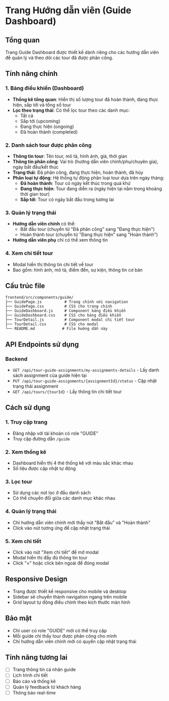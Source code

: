 # Trang Hướng dẫn viên (Guide Dashboard)

## Tổng quan
Trang Guide Dashboard được thiết kế dành riêng cho các hướng dẫn viên để quản lý và theo dõi các tour đã được phân công.

## Tính năng chính

### 1. Bảng điều khiển (Dashboard)
- **Thống kê tổng quan**: Hiển thị số lượng tour đã hoàn thành, đang thực hiện, sắp tới và tổng số tour
- **Lọc theo trạng thái**: Có thể lọc tour theo các danh mục:
  - Tất cả
  - Sắp tới (upcoming)
  - Đang thực hiện (ongoing)
  - Đã hoàn thành (completed)

### 2. Danh sách tour được phân công
- **Thông tin tour**: Tên tour, mô tả, hình ảnh, giá, thời gian
- **Thông tin phân công**: Vai trò (hướng dẫn viên chính/phụ/chuyên gia), ngày bắt đầu/kết thúc
- **Trạng thái**: Đã phân công, đang thực hiện, hoàn thành, đã hủy
- **Phân loại tự động**: Hệ thống tự động phân loại tour dựa trên ngày tháng:
  - **Đã hoàn thành**: Tour có ngày kết thúc trong quá khứ
  - **Đang thực hiện**: Tour đang diễn ra (ngày hiện tại nằm trong khoảng thời gian tour)
  - **Sắp tới**: Tour có ngày bắt đầu trong tương lai

### 3. Quản lý trạng thái
- **Hướng dẫn viên chính** có thể:
  - Bắt đầu tour (chuyển từ "Đã phân công" sang "Đang thực hiện")
  - Hoàn thành tour (chuyển từ "Đang thực hiện" sang "Hoàn thành")
- **Hướng dẫn viên phụ** chỉ có thể xem thông tin

### 4. Xem chi tiết tour
- Modal hiển thị thông tin chi tiết về tour
- Bao gồm: hình ảnh, mô tả, điểm đến, sự kiện, thông tin cơ bản

## Cấu trúc file

```
frontend/src/components/guide/
├── GuidePage.js          # Trang chính với navigation
├── GuidePage.css         # CSS cho trang chính
├── GuideDashboard.js     # Component bảng điều khiển
├── GuideDashboard.css    # CSS cho bảng điều khiển
├── TourDetail.js         # Component modal chi tiết tour
├── TourDetail.css        # CSS cho modal
└── README.md            # File hướng dẫn này
```

## API Endpoints sử dụng

### Backend
- `GET /api/tour-guide-assignments/my-assignments-details` - Lấy danh sách assignment của guide hiện tại
- `PUT /api/tour-guide-assignments/{assignmentId}/status` - Cập nhật trạng thái assignment
- `GET /api/tours/{tourId}` - Lấy thông tin chi tiết tour

## Cách sử dụng

### 1. Truy cập trang
- Đăng nhập với tài khoản có role "GUIDE"
- Truy cập đường dẫn `/guide`

### 2. Xem thống kê
- Dashboard hiển thị 4 thẻ thống kê với màu sắc khác nhau
- Số liệu được cập nhật tự động

### 3. Lọc tour
- Sử dụng các nút lọc ở đầu danh sách
- Có thể chuyển đổi giữa các danh mục khác nhau

### 4. Quản lý trạng thái
- Chỉ hướng dẫn viên chính mới thấy nút "Bắt đầu" và "Hoàn thành"
- Click vào nút tương ứng để cập nhật trạng thái

### 5. Xem chi tiết
- Click vào nút "Xem chi tiết" để mở modal
- Modal hiển thị đầy đủ thông tin tour
- Click "×" hoặc click bên ngoài để đóng modal

## Responsive Design
- Trang được thiết kế responsive cho mobile và desktop
- Sidebar sẽ chuyển thành navigation ngang trên mobile
- Grid layout tự động điều chỉnh theo kích thước màn hình

## Bảo mật
- Chỉ user có role "GUIDE" mới có thể truy cập
- Mỗi guide chỉ thấy tour được phân công cho mình
- Chỉ hướng dẫn viên chính mới có quyền cập nhật trạng thái

## Tính năng tương lai
- [ ] Trang thông tin cá nhân guide
- [ ] Lịch trình chi tiết
- [ ] Báo cáo và thống kê
- [ ] Quản lý feedback từ khách hàng
- [ ] Thông báo real-time 